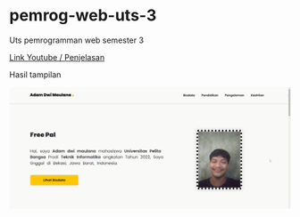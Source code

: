 # pemrog-web-uts-3
Uts pemrogramman web semester 3

[Link Youtube / Penjelasan ](https://www.youtube.com/watch?v=KFBtg5O_DQk)

Hasil tampilan

![./img/land.png](./img/land.png)
